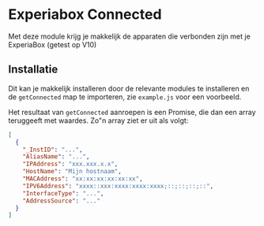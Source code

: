 # Experiabox Connected

Met deze module krijg je makkelijk de apparaten die verbonden zijn met je ExperiaBox (getest op V10)

## Installatie

Dit kan je makkelijk installeren door de relevante modules te installeren en de `getConnected` map te importeren, zie `example.js` voor een voorbeeld.

Het resultaat van `getConnected` aanroepen is een Promise, die dan een array teruggeeft met waardes. Zo"n array ziet er uit als volgt:

```JSON
[
  {
    "_InstID": "...",
    "AliasName": "...",
    "IPAddress": "xxx.xxx.x.x",
    "HostName": "Mijn hostnaam",
    "MACAddress": "xx:xx:xx:xx:xx:xx",
    "IPV6Address": "xxxx::xxx:xxxx:xxxx:xxxx;::;::;::;::",
    "InterfaceType": "...",
    "AddressSource": "..."
  }
]
